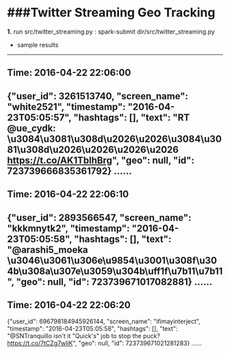 ###Twitter Streaming Geo Tracking
===========================================
**1.** run src/twitter_streaming.py : spark-submit dir/src/twitter_streaming.py
- sample results
-------------------------------------------
Time: 2016-04-22 22:06:00
-------------------------------------------
{"user_id": 3261513740, "screen_name": "white2521", "timestamp": "2016-04-23T05:05:57", "hashtags": [], "text": "RT @ue_cydk: \u3084\u3081\u308d\u2026\u2026\u3084\u3081\u308d\u2026\u2026\u2026\u2026 https://t.co/AK1TblhBrg", "geo": null, "id": 723739666835361792}
......
-------------------------------------------
Time: 2016-04-22 22:06:10
-------------------------------------------
{"user_id": 2893566547, "screen_name": "kkkmnytk2", "timestamp": "2016-04-23T05:05:58", "hashtags": [], "text": "@arashi5_moeka \u3046\u3061\u306e\u9854\u3001\u308f\u304b\u308a\u307e\u3059\u304b\uff1f\u7b11\u7b11", "geo": null, "id": 723739671017082881}
......
-------------------------------------------
Time: 2016-04-22 22:06:20
-------------------------------------------
{"user_id": 696798184945926144, "screen_name": "ifimayinterject", "timestamp": "2016-04-23T05:05:58", "hashtags": [], "text": "@SNTranquillo isn't it \"Quick's\" job to stop the puck? https://t.co/7tCZg7wliK", "geo": null, "id": 723739671021281283}
......



